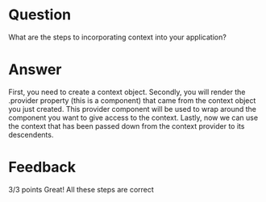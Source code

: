 # Question

What are the steps to incorporating context into your application?

# Answer

First, you need to create a context object.
Secondly, you will render the .provider property (this is a component) that came from the context object you just created. This provider component will be used to wrap around the component you want to give access to the context.
Lastly, now we can use the context that has been passed down from the context provider to its descendents.

# Feedback

3/3 points
Great! All these steps are correct
